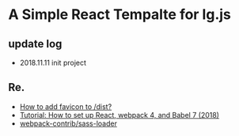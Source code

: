 # A Simple React Tempalte for lg.js

## update log

- 2018.11.11 init project

## Re.

- [How to add favicon to /dist?](https://github.com/coryhouse/react-slingshot/issues/128)
- [Tutorial: How to set up React, webpack 4, and Babel 7 (2018)](https://www.valentinog.com/blog/react-webpack-babel/)
- [webpack-contrib/sass-loader](https://github.com/webpack-contrib/sass-loader)